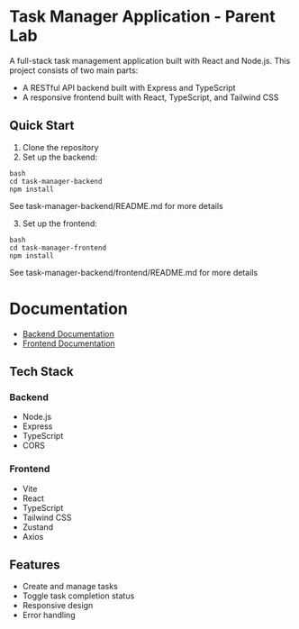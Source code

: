 # Task Manager Application - Parent Lab

A full-stack task management application built with React and Node.js. This project consists of two main parts:

- A RESTful API backend built with Express and TypeScript
- A responsive frontend built with React, TypeScript, and Tailwind CSS

## Quick Start

1. Clone the repository
2. Set up the backend:

```
bash
cd task-manager-backend
npm install
```

See task-manager-backend/README.md for more details

3. Set up the frontend:

```
bash
cd task-manager-frontend
npm install
```

See task-manager-backend/frontend/README.md for more details

# Documentation

- [Backend Documentation](./task-manager-backend/README.md)
- [Frontend Documentation](./task-manager-frontend/README.md)

## Tech Stack

### Backend

- Node.js
- Express
- TypeScript
- CORS

### Frontend

- Vite
- React
- TypeScript
- Tailwind CSS
- Zustand
- Axios

## Features

- Create and manage tasks
- Toggle task completion status
- Responsive design
- Error handling
